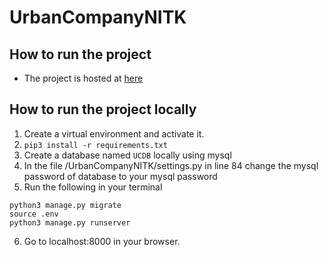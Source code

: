 # UrbanCompanyNITK
## How to run the project
- The project is hosted at [here](https://urbancompany-nitk.herokuapp.com/)

## How to run the project locally
1. Create a virtual environment and activate it.
2. `pip3 install -r requirements.txt`
3. Create a database named `UCDB` locally using mysql
4. In the file /UrbanCompanyNITK/settings.py in line 84 change the mysql password of database to your mysql password
5. Run the following in your terminal
```
python3 manage.py migrate
source .env
python3 manage.py runserver
```
6. Go to localhost:8000 in your browser.
